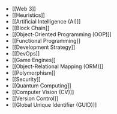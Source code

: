 - [[Web 3]]
- [[Heuristics]]
- [[Artificial Intelligence (AI)]]
- [[Block Chain]]
- [[Object-Oriented Programming (OOP)]]
- [[Functional Programming]]
- [[Development Strategy]]
- [[DevOps]]
- [[Game Engines]]
- [[Object-Relational Mapping (ORM)]]
- [[Polymorphism]]
- [[Security]]
- [[Quantum Computing]]
- [[Computer Vision (CV)]]
- [[Version Control]]
- [[Global Unique Identifier (GUID)]]

